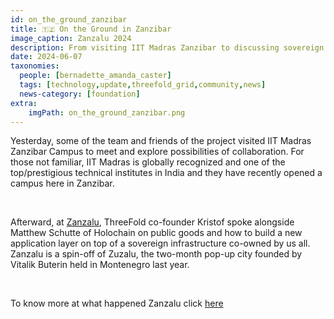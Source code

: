 ```yaml
---
id: on_the_ground_zanzibar
title: 🇹🇿 On the Ground in Zanzibar  
image_caption: Zanzalu 2024
description: From visiting IIT Madras Zanzibar to discussing sovereign infrastructure at Zanzalu, dive in to learn more.
date: 2024-06-07
taxonomies:
  people: [bernadette_amanda_caster]
  tags: [technology,update,threefold_grid,community,news]
  news-category: [foundation]
extra:
    imgPath: on_the_ground_zanzibar.png
---
```


Yesterday, some of the team and friends of the project visited IIT Madras Zanzibar Campus to meet and explore possibilities of collaboration. For those not familiar, IIT Madras is globally recognized and one of the top/prestigious technical institutes in India and they have recently opened a campus here in Zanzibar.

<br/>

Afterward, at [Zanzalu](https://zanzalu.super.site/), ThreeFold co-founder Kristof spoke alongside Matthew Schutte of Holochain on public goods and how to build a new application layer on top of a sovereign infrastructure co-owned by us all. Zanzalu is a spin-off of Zuzalu, the two-month pop-up city founded by Vitalik Buterin held in Montenegro last year.

<br/>

To know more at what happened Zanzalu click [here](https://www.threefold.io/newsroom/zanzalu-event/)